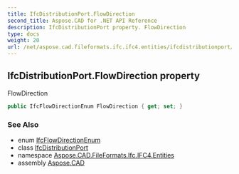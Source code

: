 ```yaml
---
title: IfcDistributionPort.FlowDirection
second_title: Aspose.CAD for .NET API Reference
description: IfcDistributionPort property. FlowDirection
type: docs
weight: 20
url: /net/aspose.cad.fileformats.ifc.ifc4.entities/ifcdistributionport/flowdirection/
---
```

## IfcDistributionPort.FlowDirection property

FlowDirection

```csharp
public IfcFlowDirectionEnum FlowDirection { get; set; }
```

### See Also

* enum [IfcFlowDirectionEnum](../../../aspose.cad.fileformats.ifc.ifc4.types/ifcflowdirectionenum/)
* class [IfcDistributionPort](../)
* namespace [Aspose.CAD.FileFormats.Ifc.IFC4.Entities](../../ifcdistributionport/)
* assembly [Aspose.CAD](../../../)


